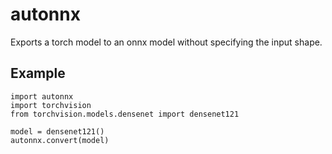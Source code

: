 # autonnx

Exports a torch model to an onnx model without specifying the input shape.

## Example

```python3
import autonnx
import torchvision
from torchvision.models.densenet import densenet121

model = densenet121()
autonnx.convert(model)
```